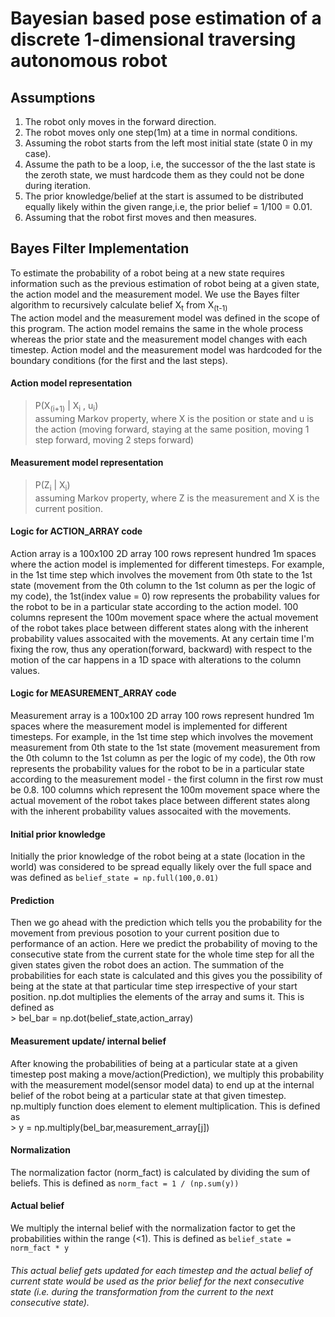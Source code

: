 # Bayesian based pose estimation of a discrete 1-dimensional traversing autonomous robot

## Assumptions
1. The robot only moves in the forward direction.
2. The robot moves only one step(1m) at a time in normal conditions.
3. Assuming the robot starts from the left most initial state (state 0 in my case).
4. Assume the path to be a loop, i.e, the successor of the the last state is the zeroth state, we must hardcode them as they could not be done during iteration.
5. The prior knowledge/belief at the start is assumed to be distributed equally likely within the given range,i.e, the prior belief = 1/100 = 0.01.
6. Assuming that the robot first moves and then measures.

## Bayes Filter Implementation

To estimate the probability of a robot being at a new state requires information such as the previous estimation of robot being at a given state, the action model and the measurement model. We use the Bayes filter algorithm to recursively calculate belief X<sub>t</sub> from X<sub>(t-1)</sub> <br> 
The action model and the measurement model was defined in the scope of this program. The action model remains the same in the whole process whereas the prior state and the measurement model changes with each timestep. Action model and the measurement model was hardcoded for the boundary conditions (for the first and the last steps).

#### Action model representation
> P(X<sub>(i+1)</sub> | X<sub>i</sub> , u<sub>i</sub>) <br> assuming Markov property, where X is the position or state and u is the action (moving forward, staying at the same position, moving 1 step forward, moving 2 steps forward) 

#### Measurement model representation
> P(Z<sub>i</sub> | X<sub>i</sub>) <br> assuming Markov property, where Z is the measurement and X is the current position.

#### Logic for ACTION_ARRAY code

<p> Action array is a 100x100 2D array 100 rows represent hundred 1m spaces where the action model is implemented for different timesteps. For example, in the 1st time step which involves the movement from 0th state to the 1st state (movement from the 0th column to the 1st column as per the logic of my code), the 1st(index value = 0) row represents the probability values for the robot to be in a particular state according to the action model. 100 columns represent the 100m movement space where the actual movement of the robot takes place between different states along with the inherent probability values assocaited with the movements. At any certain time I'm fixing the row, thus any operation(forward, backward) with respect to the motion of the car happens in a 1D space with alterations to the column values. </p>

#### Logic for MEASUREMENT_ARRAY code

<p> Measurement array is a 100x100 2D array 100 rows represent hundred 1m spaces where the measurement model is implemented for different timesteps. For example, in the 1st time step which involves the movement measurement from 0th state to the 1st state (movement measurement from the 0th column to the 1st column as per the logic of my code), the 0th row represents the probability values for the robot to be in a particular state according to the measurement model - the first column in the first row must be 0.8. 100 columns which represent the 100m movement space where the actual movement of the robot takes place between different states along with the inherent probability values assocaited with the movements. </p>

#### Initial prior knowledge

Initially the prior knowledge of the robot being at a state (location in the world) was considered to be spread equally likely over the full space and was defined as `belief_state = np.full(100,0.01)`

#### Prediction 

<p>Then we go ahead with the prediction which tells you the probability for the movement from previous posotion to your current position due to performance of an action. Here we predict the probability of moving to the consecutive state from the current state for the whole time step for all the given states given the robot does an action. The summation of the probabilities for each state is calculated and this gives you the possibility of being at the state at that particular time step irrespective of your start position. np.dot multiplies the elements of the array and sums it. This is defined as <br>
> bel_bar = np.dot(belief_state,action_array)
  
#### Measurement update/ internal belief
<p>After knowing the probabilities of being at a particular state at a given timestep post making a move/action(Prediction), we multiply this probability with the measurement model(sensor model data) to end up at the internal belief of the robot being at a particular state at that given timestep. np.multiply function does element to element multiplication. This is defined as <br>
> y = np.multiply(bel_bar,measurement_array[j])
  
#### Normalization 
The normalization factor (norm_fact) is calculated by dividing the sum of beliefs. This is defined as `norm_fact = 1 / (np.sum(y))`

#### Actual belief
We multiply the internal belief with the normalization factor to get the probabilities within the range (<1). This is defined as `belief_state = norm_fact * y`

###### This actual belief gets updated for each timestep and the actual belief of current state would be used as the prior belief for the next consecutive state (i.e. during the transformation from the current to the next consecutive state).
